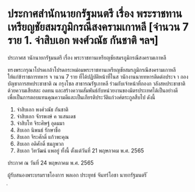 
# ประกาศสำนักนายกรัฐมนตรี เรื่อง พระราชทานเหรียญชัยสมรภูมิกรณีสงครามเกาหลี [จำนวน 7 ราย 1. จ่าสิบเอก พงศ์วณัธ กันชาติ ฯลฯ]
      
      

      
      

ประกาศส านักนายกรัฐมนตรี 
เรื่อง  พระราชทานเหรียญชัยสมรภูมิกรณีสงครามเกาหลี 
 
 
ทรงพระกรุณาโปรดเกล้าโปรดกระหม่อมพระราชทานเหรียญชัยสมรภูมิกรณีสงครามเกาหลี  
ให้แก่ข้าราชการทหาร  จ านวน  7  ราย  ที่ได้ปฏิบัติหน้าที่ในส านักงานนายทหารติดต่อประจ า
กองบัญชาการสหประชาชาติ  ณ  กรุงโซล  สาธารณรัฐเกาหลี  ร่วมกับเจ้าหน้าที่กองก าลังสหประชาชาติ  
ด้วยความเสียสละ  อดทน  และสร้างความสัมพันธ์กับหน่วยงานของมิตรประเทศได้เป็นอย่างดี   
เพื่อเป็นการตอบแทนคุณความดีและเป็นเกียรติประวัติแก่วงศ์ตระกูลสืบไป  ดังนี้ 
1. จ่าสิบเอก พงศ์วณัธ  กันชาติ 
2. จ่าสิบเอก จักรพงษ์  ค าแสนเดช 
3. จ่าสิบโท จิระศิษฐ์  อุดมมา 
4. สิบเอก นิพนธ์  รักษาชื่อ 
5. สิบเอก จิระศักดิ์  แก้วพะคุณ 
6. สิบเอก อดิศักดิ์  ชมภูพวก 
7. สิบเอก วิทวัฒน์  แพอยู่ 
ทั้งนี้  ตั้งแต่วันที่  21  พฤษภาคม  พ.ศ.  2565 
 
ประกาศ  ณ  วันที่  24  พฤษภาคม  พ.ศ.  2565 
 
ผู้รับสนองพระบรมราชโองการ 
พลเอก ประยุทธ์  จันทร์โอชา 
นายกรัฐมนตรี 
้
 
่
 